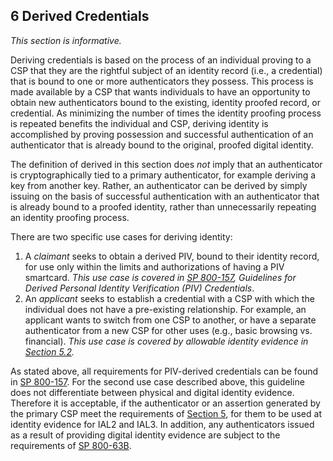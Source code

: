 <a name="sec6"></a>

<div class="breaker"></div>

## <a name="derived-authN"></a> 6 Derived Credentials

_This section is informative._

Deriving credentials is based on the process of an individual proving to a CSP that they are the rightful subject of an identity record (i.e., a credential) that is bound to one or more authenticators they possess. This process is made available by a CSP that wants individuals to have an opportunity to obtain new authenticators bound to the existing, identity proofed record, or credential. As minimizing the number of times the identity proofing process is repeated benefits the individual and CSP, deriving identity is accomplished by proving possession and successful authentication of an authenticator that is already bound to the original, proofed digital identity.

The definition of derived in this section does *not* imply that an authenticator is cryptographically tied to a primary authenticator, for example deriving a key from another key. Rather, an authenticator can be derived by simply issuing on the basis of successful authentication with an authenticator that is already bound to a proofed identity, rather than unnecessarily repeating an identity proofing process.

There are two specific use cases for deriving identity:

1. A _claimant_ seeks to obtain a derived PIV, bound to their identity record, for use only within the limits and authorizations of having a PIV smartcard. *This use case is covered in [SP 800-157](#SP800-157), Guidelines for Derived Personal Identity Verification (PIV) Credentials*.
2. An _applicant_ seeks to establish a credential with a CSP with which the individual does not have a pre-existing relationship. For example, an applicant wants to switch from one CSP to another, or have a separate authenticator from a new CSP for other uses (e.g., basic browsing vs. financial). *This use case is covered by allowable identity evidence in [Section 5.2](#validate).*

As stated above, all requirements for PIV-derived credentials can be found in [SP 800-157](#SP800-157).  For the second use case described above, this guideline does not differentiate between physical and digital identity evidence. Therefore it is acceptable, if the authenticator or an assertion generated by the primary CSP meet the requirements of [Section 5](#sec5), for them to be used at identity evidence for IAL2 and IAL3. In addition, any authenticators issued as a result of providing digital identity evidence are subject to the requirements of [SP 800-63B](sp800-63b.html).
